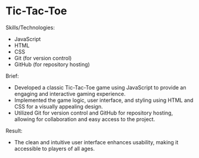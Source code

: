 # Tic-Tac-Toe
Skills/Technologies:
   - JavaScript
   - HTML
   - CSS
   - Git (for version control)
   - GitHub (for repository hosting)

Brief:
   - Developed a classic Tic-Tac-Toe game using JavaScript to provide an engaging and interactive gaming experience.
   - Implemented the game logic, user interface, and styling using HTML and CSS for a visually appealing design.
   - Utilized Git for version control and GitHub for repository hosting, allowing for collaboration and easy access to the project.

Result:
   - The clean and intuitive user interface enhances usability, making it accessible to players of all ages.
